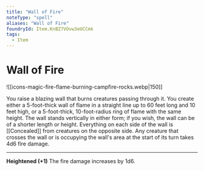```yaml
---
title: "Wall of Fire"
noteType: "spell"
aliases: "Wall of Fire"
foundryId: Item.KnBZ7VOvw3eUCCmk
tags:
  - Item
---
```


# Wall of Fire
![[icons-magic-fire-flame-burning-campfire-rocks.webp|150]]

You raise a blazing wall that burns creatures passing through it. You create either a 5-foot-thick wall of flame in a straight line up to 60 feet long and 10 feet high, or a 5-foot-thick, 10-foot-radius ring of flame with the same height. The wall stands vertically in either form; if you wish, the wall can be of a shorter length or height. Everything on each side of the wall is [[Concealed]] from creatures on the opposite side. Any creature that crosses the wall or is occupying the wall's area at the start of its turn takes 4d6 fire damage.

* * *

**Heightened (+1)** The fire damage increases by 1d6.
